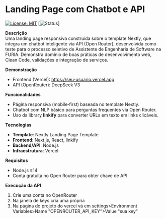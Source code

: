 # Landing Page com Chatbot e API

[![License: MIT](https://img.shields.io/badge/License-MIT-blue.svg)](LICENSE) [![Status](https://img.shields.io/badge/status-conclu%C3%ADdo-brightgreen.svg)]

**Descrição**  
Uma landing page responsiva construída sobre o template Nextly, que integra um chatbot inteligente via API (Open Router), desenvolvida como teste para o processo seletivo de Assistente de Engenharia de Software na FURIA. Demonstra domínio de boas práticas de desenvolvimento web, Clean Code, validações e integração de serviços.

**Demonstração**  
- Frontend (Vercel): https://seu-usuario.vercel.app  
- API (OpenRouter): DeepSeek V3

**Funcionalidades**  
- Página responsiva (mobile‑first) baseada no template Nextly.  
- Chatbot com NLP básico para perguntas frequentes via Open Router.    
- Uso da library **linkify** para converter URLs em texto em links clicáveis.  

**Tecnologias**  
- **Template**: Nextly Landing Page Template  
- **Frontend**: Next.js, React, linkify  
- **Backend/API**: Node.js
- **Infraestrutura**: Vercel

**Requisitos**  
- Node.js ≥14  
- Conta gratuita no Open Router para obter chave de API  

**Execução da API**  
1. Crie uma conta no OpenRouter
2. Na janela de keys cria uma própria
3. Na página do projeto do vercel vá em settings>Environment Variables>Name "OPENROUTER_API_KEY">Value "sua key"